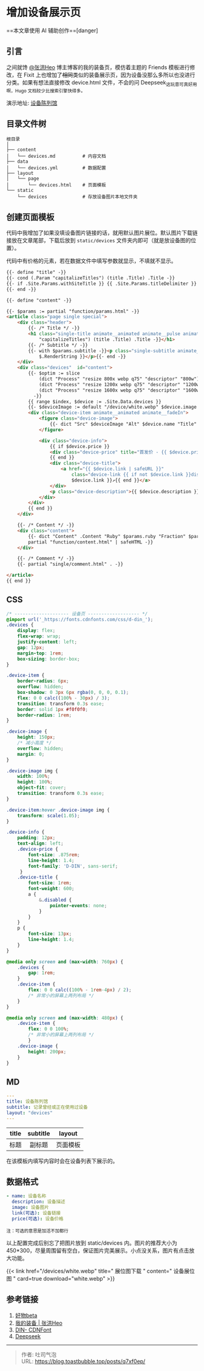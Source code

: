 # 增加设备展示页


<!--more-->

==本文章使用 AI 辅助创作==[danger]
## 引言
之间就馋 [@张洪Heo](https://blog.zhheo.com/equipment/) 博主博客的我的装备页，模仿着主题的 Friends 模板进行修改，在 Fixit 上也增加了~~相同~~类似的装备展示页，因为设备没那么多所以也没进行分类。如果有想法直接修改 device.html 文件，不会的问 Deepseek<sub>这玩意可真好用啊，Hugo 文档较少比搜索引擎快得多。</sub>

演示地址: [设备陈列馆](/devices)

## 目录文件树

``` { title="文件树状图"}
根目录
│
├── content
│   └── devices.md          # 内容文档
├── data
│   └── devices.yml         # 数据配置
├── layout
│   └── page
│       └── devices.html    # 页面模板
└── static
    └── devices             # 存放设备图片本地文件夹
```

## 创建页面模板
代码中我增加了如果没填设备图片链接的话，就用默认图片展位。默认图片下载链接放在文章尾部，下载后放到 `static/devices` 文件夹内即可（就是放设备图的位置）。

代码中有价格的元素，若在数据文件中填写参数就显示，不填就不显示。
```html {title="layout/page/devices.html"}
{{- define "title" -}}
{{- cond (.Param "capitalizeTitles") (title .Title) .Title -}}
{{- if .Site.Params.withSiteTitle }} {{ .Site.Params.titleDelimiter }} {{ .Site.Title }}{{- end -}}
{{- end -}}

{{- define "content" -}}

{{- $params := partial "function/params.html" -}}
<article class="page single special">
    <div class="header">
        {{- /* Title */ -}}
        <h1 class="single-title animate__animated animate__pulse animate__faster">{{- cond (.Param
            "capitalizeTitles") (title .Title) .Title -}}</h1>
        {{- /* Subtitle */ -}}
        {{- with $params.subtitle -}}<p class="single-subtitle animate__animated animate__fadeIn">{{ . |
            $.RenderString }}</p>{{- end -}}
    </div>
    <div class="devices"  id="content">
        {{- $optim := slice 
            (dict "Process" "resize 800x webp q75" "descriptor" "800w")
            (dict "Process" "resize 1200x webp q75" "descriptor" "1200w")
            (dict "Process" "resize 1600x webp q75" "descriptor" "1600w")
          -}}
        {{ range $index, $device := .Site.Data.devices }}
        {{- $deviceImage := default "/device/white.webp" $device.image -}}
        <div class="device-item animate__animated animate__fadeIn">
            <figure class="device-image">
                {{- dict "Src" $deviceImage "Alt" $device.name "Title" $device.description "Caption" $device.name "Loading" "lazy" "Linked" true "OptimConfig" $optim | partial "plugin/image.html" -}}
            </figure>

            <div class="device-info">
                {{ if $device.price }}
                <div class="device-price" title="首发价 - {{ $device.price}}">{{ $device.price}}</div>
                {{ end }}
                <div class="device-title">
                    <a href="{{ $device.link | safeURL }}"
                        class="device-link {{ if not $device.link }}disabled{{ end }}">{{ $device.name}} {{ if
                        $device.link }}↗{{ end }}</a>
                </div>
                <p class="device-description">{{ $device.description }}</p>
            </div>
        </div>
        {{ end }}
    </div>

    {{- /* Content */ -}}
    <div class="content">
        {{- dict "Content" .Content "Ruby" $params.ruby "Fraction" $params.fraction "Fontawesome" $params.fontawesome |
        partial "function/content.html" | safeHTML -}}
    </div>

    {{- /* Comment */ -}}
    {{- partial "single/comment.html" . -}}

</article>
{{ end }}
```

## CSS
```SCSS {title="assest/css/_custom.scss中添加"}
/* -------------------- 设备页 ------------------- */
@import url('_https://fonts.cdnfonts.com/css/d-din_');
.devices {
    display: flex;
    flex-wrap: wrap;
    justify-content: left;
    gap: 12px;
    margin-top: 1rem;
    box-sizing: border-box;
}

.device-item {
    border-radius: 6px;
    overflow: hidden;
    box-shadow: 0 3px 6px rgba(0, 0, 0, 0.1);
    flex: 0 0 calc((100% - 30px) / 3);
    transition: transform 0.3s ease;
    border: solid 1px #f0f0f0;
    border-radius: 1rem;
}

.device-image {
    height: 150px;
    /* 减小高度 */
    overflow: hidden;
    margin: 0;
}

.device-image img {
    width: 100%;
    height: 100%;
    object-fit: cover;
    transition: transform 0.3s ease;
}

.device-item:hover .device-image img {
    transform: scale(1.05);
}

.device-info {
    padding: 12px;
    text-align: left;
	.device-price {
		font-size: .875rem;
		line-height: 1.4;
		font-family: 'D-DIN', sans-serif;
	 }
	.device-title {
	    font-size: 1rem;
	    font-weight: 600;
	    a {
	        &.disabled {
	            pointer-events: none;
	        }
	    }
	}
    p {
        font-size: 13px;
        line-height: 1.4;
    }
}

@media only screen and (max-width: 760px) {
	.devices {
        gap: 1rem;
	}
    .device-item {
		flex: 0 0 calc((100% - 1rem-4px) / 2);
	    /* 非常小的屏幕上两列布局 */
    }
}

@media only screen and (max-width: 480px) {
	.device-item {
        flex: 0 0 100%;
        /* 非常小的屏幕上两列布局 */
        }
    .device-image {
        height: 200px;
    }
}

```

## MD
```yaml {title="content/devices.md"}
---
title: 设备陈列馆
subtitle: 记录曾经或正在使用过设备
layout: "devices"
---
```

| title | subtitle | layout |
| :---: | :------: | :----: |
|  标题   |   副标题    |  页面模板  |

在该模板内填写内容时会在设备列表下展示的。
## 数据格式
```yaml {title="data/devices.yml"}
- name: 设备名称
  description: 设备描述
  image: 设备图片
  link(可选): 设备链接
  price(可选): 设备价格
```
<sub>注：可选的意思是加活不加都行</sub>

以上配置完成后别忘了把图片放到 static/devices 内。图片的推荐大小为 450*300，尽量周围留有空白，保证图片完美展示。小点没关系，图片有点击放大功能。

{{< link href="/devices/white.webp" title=" 展位图下载 " content=" 设备展位图 " card=true download="white.webp" >}}

## 参考链接

1. [好物beta](https://www.eallion.com/goods/)
2. [我的装备 \| 张洪Heo](https://blog.zhheo.com/equipment/)
3. [DIN- CDNFont](https://www.cdnfonts.com/d-din.font?__cf_chl_rt_tk=nzoRSStBfMypN47isN61eMWawNeHcy8.CopGOguj1xY-1743081133-1.0.1.1-69LlfaZhF0D42wp0OyGq0SLegJwnQdLdxinvpahQRbY)
4. [Deepseek](https://www.deepseek.com)

---

> 作者: 吐司气泡  
> URL: https://blog.toastbubble.top/posts/q7xf0ep/  

